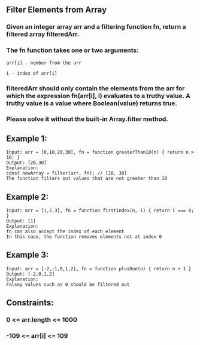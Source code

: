 ## Filter Elements from Array

### Given an integer array arr and a filtering function fn, return a filtered array filteredArr.

### The fn function takes one or two arguments:

```node
arr[i] - number from the arr
```

```node
i - index of arr[i]
```

### filteredArr should only contain the elements from the arr for which the expression fn(arr[i], i) evaluates to a truthy value. A truthy value is a value where Boolean(value) returns true.

### Please solve it without the built-in Array.filter method.

## Example 1:

```node
Input: arr = [0,10,20,30], fn = function greaterThan10(n) { return n > 10; }
Output: [20,30]
Explanation:
const newArray = filter(arr, fn); // [20, 30]
The function filters out values that are not greater than 10
```

## Example 2:

```node
Input: arr = [1,2,3], fn = function firstIndex(n, i) { return i === 0; }
Output: [1]
Explanation:
fn can also accept the index of each element
In this case, the function removes elements not at index 0
```

## Example 3:

```node
Input: arr = [-2,-1,0,1,2], fn = function plusOne(n) { return n + 1 }
Output: [-2,0,1,2]
Explanation:
Falsey values such as 0 should be filtered out
```

## Constraints:

### 0 <= arr.length <= 1000

### -109 <= arr[i] <= 109
